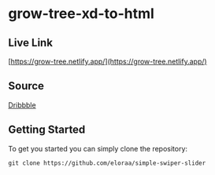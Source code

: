 # grow-tree-xd-to-html
## Live Link
[https://grow-tree.netlify.app/](https://grow-tree.netlify.app/)
## Source
[Dribbble](https://dribbble.com/shots/14282155-GrowTree-Freebie)
## Getting Started
To get you started you can simply clone the repository:

```
git clone https://github.com/eloraa/simple-swiper-slider
```
